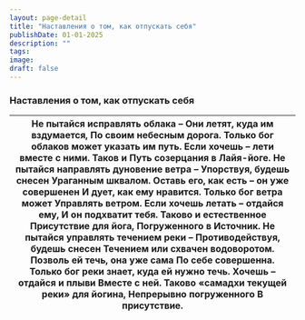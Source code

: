 ```yaml
---
layout: page-detail
title: "Наставления о том, как отпускать себя"
publishDate: 01-01-2025
description: ""
tags:
image:
draft: false
---
```


### Наставления о том, как отпускать себя

| Не пытайся исправлять облака –  Они летят, куда им вздумается,  По своим небесным дорога. Только бог облаков может указать им путь.  Если хочешь – лети вместе с ними.  Таков и Путь созерцания в Лайя-йоге.  Не пытайся направлять дуновение ветра –  Упорствуя, будешь снесен  Ураганным шквалом.  Оставь его, как есть – он уже совершенен  И дует, как ему нравится. Только бог ветра может  Управлять ветром.  Если хочешь летать – отдайся ему,  И он подхватит тебя. Таково и естественное  Присутствие для йога,  Погруженного в Источник.  Не пытайся управлять течением реки –  Противодействуя, будешь снесен Течением или схвачен водоворотом.  Позволь ей течь, она уже сама  По себе совершенна. Только бог реки знает, куда ей нужно течь.  Хочешь – отдайся и плыви  Вместе с ней. Таково «самадхи текущей реки» для йогина,  Непрерывно погруженного  В присутствие. |
| ------------------------------------------------------------------------------------------------------------------------------------------------------------------------------------------------------------------------------------------------------------------------------------------------------------------------------------------------------------------------------------------------------------------------------------------------------------------------------------------------------------------------------------------------------------------------------------------------------------------------------------------------------------------------------------------------------------------------------------------------------------------------------------------------------------------------------------------------------------------------------------- |
  
  
